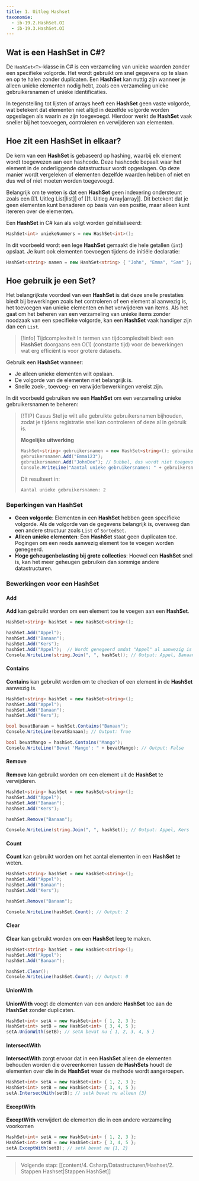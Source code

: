```yaml
---
title: 1. Uitleg Hashset
taxonomie:
  - ib-19.2.HashSet.OI
  - ib-19.3.HashSet.OI
---
```


## Wat is een HashSet in C#?
De `HashSet<T>`-klasse in C# is een verzameling van unieke waarden zonder een specifieke volgorde. Het wordt gebruikt om snel gegevens op te slaan en op te halen zonder duplicaten. Een **HashSet** kan nuttig zijn wanneer je alleen unieke elementen nodig hebt, zoals een verzameling unieke gebruikersnamen of unieke identificaties.

In tegenstelling tot lijsten of arrays heeft een **HashSet** geen vaste volgorde, wat betekent dat elementen niet altijd in dezelfde volgorde worden opgeslagen als waarin ze zijn toegevoegd. Hierdoor werkt de **HashSet** vaak sneller bij het toevoegen, controleren en verwijderen van elementen.

## Hoe zit een HashSet in elkaar?
De kern van een **HashSet** is gebaseerd op hashing, waarbij elk element wordt toegewezen aan een hashcode. Deze hashcode bepaalt waar het element in de onderliggende datastructuur wordt opgeslagen. Op deze manier wordt vergeleken of elementen dezelfde waarden hebben of niet en dus wel of niet moeten worden toegevoegd.

Belangrijk om te weten is dat een **HashSet** geen indexering ondersteunt zoals een [[1. Uitleg List|list]] of [[1. Uitleg Array|array]]. Dit betekent dat je geen elementen kunt benaderen op basis van een positie, maar alleen kunt itereren over de elementen.

Een **HashSet** in C# kan als volgt worden geïnitialiseerd:
```csharp
HashSet<int> uniekeNummers = new HashSet<int>();
```

In dit voorbeeld wordt een lege **HashSet** gemaakt die hele getallen (`int`) opslaat. Je kunt ook elementen toevoegen tijdens de initiële declaratie:
```csharp
HashSet<string> namen = new HashSet<string> { "John", "Emma", "Sam" };
```

## Hoe gebruik je een Set?
Het belangrijkste voordeel van een **HashSet** is dat deze snelle prestaties biedt bij bewerkingen zoals het controleren of een element al aanwezig is, het toevoegen van unieke elementen en het verwijderen van items. Als het gaat om het beheren van een verzameling van unieke items zonder noodzaak van een specifieke volgorde, kan een **HashSet** vaak handiger zijn dan een `List`.

> [!info] Tijdcomplexiteit
> In termen van tijdcomplexiteit biedt een **HashSet** doorgaans een O(1) (constante tijd) voor de bewerkingen wat erg efficiënt is voor grotere datasets.

Gebruik een **HashSet** wanneer:
- Je alleen unieke elementen wilt opslaan.
- De volgorde van de elementen niet belangrijk is.
- Snelle zoek-, toevoeg- en verwijderbewerkingen vereist zijn.

 
In dit voorbeeld gebruiken we een **HashSet** om een verzameling unieke gebruikersnamen te beheren:
> [!TIP] Casus
> Stel je wilt alle gebruikte gebruikersnamen bijhouden, zodat je tijdens registratie snel kan controleren of deze al in gebruik is.
> 
> **Mogelijke uitwerking**
> ```csharp
> HashSet<string> gebruikersnamen = new HashSet<string>(); gebruikersnamen.Add("JohnDoe"); 
> gebruikersnamen.Add("Emma123"); 
> gebruikersnamen.Add("JohnDoe"); // Dubbel, dus wordt niet toegevoegd
> Console.WriteLine("Aantal unieke gebruikersnamen: " + gebruikersnamen.Count);
> ```
> 
> Dit resulteert in:
> ```
> Aantal unieke gebruikersnamen: 2
> ```

### Beperkingen van HashSet
- **Geen volgorde**: Elementen in een **HashSet** hebben geen specifieke volgorde. Als de volgorde van de gegevens belangrijk is, overweeg dan een andere structuur zoals `List` of `SortedSet`.
- **Alleen unieke elementen**: Een **HashSet** staat geen duplicaten toe. Pogingen om een reeds aanwezig element toe te voegen worden genegeerd.
- **Hoge geheugenbelasting bij grote collecties**: Hoewel een **HashSet** snel is, kan het meer geheugen gebruiken dan sommige andere datastructuren.

### Bewerkingen voor een HashSet

#### Add
**Add** kan gebruikt worden om een element toe te voegen aan een **HashSet**.
```csharp
HashSet<string> hashSet = new HashSet<string>();

hashSet.Add("Appel");
hashSet.Add("Banaan");
hashSet.Add("Kers");
hashSet.Add("Appel");  // Wordt genegeerd omdat "Appel" al aanwezig is
Console.WriteLine(string.Join(", ", hashSet)); // Output: Appel, Banaan, Kers
```

#### Contains 
**Contains** kan gebruikt worden om te checken of een element in de **HashSet** aanwezig is.
```csharp
HashSet<string> hashSet = new HashSet<string>();
hashSet.Add("Appel");
hashSet.Add("Banaan");
hashSet.Add("Kers");

bool bevatBanaan = hashSet.Contains("Banaan");
Console.WriteLine(bevatBanaan); // Output: True

bool bevatMango = hashSet.Contains("Mango");
Console.WriteLine("Bevat 'Mango': " + bevatMango); // Output: False
```

#### Remove
**Remove** kan gebruikt worden om een element uit de **HashSet** te verwijderen.
```csharp
HashSet<string> hashSet = new HashSet<string>();
hashSet.Add("Appel");
hashSet.Add("Banaan");
hashSet.Add("Kers");

hashSet.Remove("Banaan");

Console.WriteLine(string.Join(", ", hashSet)); // Output: Appel, Kers
```

#### Count
**Count** kan gebruikt worden om het aantal elementen in een **HashSet** te weten.
```csharp
HashSet<string> hashSet = new HashSet<string>();
hashSet.Add("Appel");
hashSet.Add("Banaan");
hashSet.Add("Kers");

hashSet.Remove("Banaan");

Console.WriteLine(hashSet.Count); // Output: 2

```

#### Clear
**Clear** kan gebruikt worden om een **HashSet** leeg te maken.
```csharp
HashSet<string> hashSet = new HashSet<string>();
hashSet.Add("Appel");
hashSet.Add("Banaan");

hashSet.Clear();
Console.WriteLine(hashSet.Count); // Output: 0
```

#### UnionWith
**UnionWith** voegt de elementen van een andere **HashSet** toe aan de **HashSet** zonder duplicaten.
```csharp
HashSet<int> setA = new HashSet<int> { 1, 2, 3 };
HashSet<int> setB = new HashSet<int> { 3, 4, 5 };
setA.UnionWith(setB); // setA bevat nu { 1, 2, 3, 4, 5 }
```

#### IntersectWith
**IntersectWith** zorgt ervoor dat in een **HashSet** alleen de elementen behouden worden die overeenkomen tussen de **HashSets**
houdt de elementen over die in de **HashSet** waar de methode wordt aangeroepen.
```csharp
HashSet<int> setA = new HashSet<int> { 1, 2, 3 };
HashSet<int> setB = new HashSet<int> { 3, 4, 5 };
setA.IntersectWith(setB); // setA bevat nu alleen {3}
```

#### ExceptWith
**ExceptWith** verwijdert de elementen die in een andere verzameling voorkomen
```csharp
HashSet<int> setA = new HashSet<int> { 1, 2, 3 };
HashSet<int> setB = new HashSet<int> { 3, 4, 5 };
setA.ExceptWith(setB); // setA bevat nu {1, 2}
```

---

> Volgende stap: [[content/4. Csharp/Datastructuren/Hashset/2. Stappen Hashset|Stappen HashSet]]
